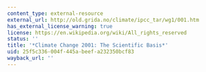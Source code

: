 ```yaml
---
content_type: external-resource
external_url: http://old.grida.no/climate/ipcc_tar/wg1/001.htm
has_external_license_warning: true
license: https://en.wikipedia.org/wiki/All_rights_reserved
status: ''
title: '*Climate Change 2001: The Scientific Basis*'
uid: 25f5c336-004f-445a-beef-a232350bcf83
wayback_url: ''
---
```


